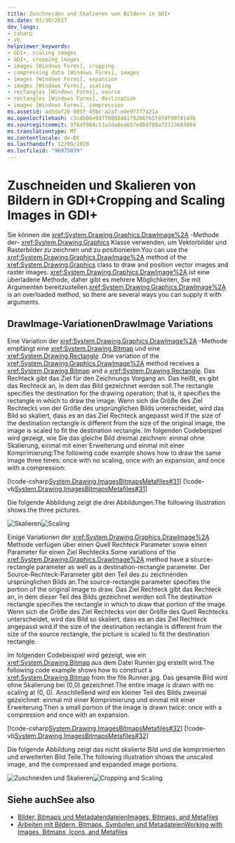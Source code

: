 ```yaml
---
title: Zuschneiden und Skalieren von Bildern in GDI+
ms.date: 03/30/2017
dev_langs:
- csharp
- vb
helpviewer_keywords:
- GDI+, scaling images
- GDI+, cropping images
- images [Windows Forms], cropping
- compressing data [Windows Forms], images
- images [Windows Forms], expansion
- images [Windows Forms], scaling
- rectangles [Windows Forms], source
- rectangles [Windows Forms], destination
- images [Windows Forms], compression
ms.assetid: ad5daf26-005f-45bc-a2af-e0e97777a21a
ms.openlocfilehash: c3cdb06e99770808461f9266fb5f07df9074149b
ms.sourcegitcommit: 9f6df084c53a3da0ea657ed0d708a72213683084
ms.translationtype: MT
ms.contentlocale: de-DE
ms.lasthandoff: 12/09/2020
ms.locfileid: "96975039"
---
```

# <a name="cropping-and-scaling-images-in-gdi"></a><span data-ttu-id="58f17-102">Zuschneiden und Skalieren von Bildern in GDI+</span><span class="sxs-lookup"><span data-stu-id="58f17-102">Cropping and Scaling Images in GDI+</span></span>
<span data-ttu-id="58f17-103">Sie können die <xref:System.Drawing.Graphics.DrawImage%2A> -Methode der- <xref:System.Drawing.Graphics> Klasse verwenden, um Vektorbilder und Rasterbilder zu zeichnen und zu positionieren.</span><span class="sxs-lookup"><span data-stu-id="58f17-103">You can use the <xref:System.Drawing.Graphics.DrawImage%2A> method of the <xref:System.Drawing.Graphics> class to draw and position vector images and raster images.</span></span> <span data-ttu-id="58f17-104"><xref:System.Drawing.Graphics.DrawImage%2A> ist eine überladene Methode, daher gibt es mehrere Möglichkeiten, Sie mit Argumenten bereitzustellen.</span><span class="sxs-lookup"><span data-stu-id="58f17-104"><xref:System.Drawing.Graphics.DrawImage%2A> is an overloaded method, so there are several ways you can supply it with arguments.</span></span>  
  
## <a name="drawimage-variations"></a><span data-ttu-id="58f17-105">DrawImage-Variationen</span><span class="sxs-lookup"><span data-stu-id="58f17-105">DrawImage Variations</span></span>  
 <span data-ttu-id="58f17-106">Eine Variation der <xref:System.Drawing.Graphics.DrawImage%2A> -Methode empfängt eine <xref:System.Drawing.Bitmap> und eine <xref:System.Drawing.Rectangle> .</span><span class="sxs-lookup"><span data-stu-id="58f17-106">One variation of the <xref:System.Drawing.Graphics.DrawImage%2A> method receives a <xref:System.Drawing.Bitmap> and a <xref:System.Drawing.Rectangle>.</span></span> <span data-ttu-id="58f17-107">Das Rechteck gibt das Ziel für den Zeichnungs Vorgang an. Das heißt, es gibt das Rechteck an, in dem das Bild gezeichnet werden soll.</span><span class="sxs-lookup"><span data-stu-id="58f17-107">The rectangle specifies the destination for the drawing operation; that is, it specifies the rectangle in which to draw the image.</span></span> <span data-ttu-id="58f17-108">Wenn sich die Größe des Ziel Rechtecks von der Größe des ursprünglichen Bilds unterscheidet, wird das Bild so skaliert, dass es an das Ziel Rechteck angepasst wird.</span><span class="sxs-lookup"><span data-stu-id="58f17-108">If the size of the destination rectangle is different from the size of the original image, the image is scaled to fit the destination rectangle.</span></span> <span data-ttu-id="58f17-109">Im folgenden Codebeispiel wird gezeigt, wie Sie das gleiche Bild dreimal zeichnen: einmal ohne Skalierung, einmal mit einer Erweiterung und einmal mit einer Komprimierung:</span><span class="sxs-lookup"><span data-stu-id="58f17-109">The following code example shows how to draw the same image three times: once with no scaling, once with an expansion, and once with a compression:</span></span>  
  
 [!code-csharp[System.Drawing.ImagesBitmapsMetafiles#31](~/samples/snippets/csharp/VS_Snippets_Winforms/System.Drawing.ImagesBitmapsMetafiles/CS/Class1.cs#31)]
 [!code-vb[System.Drawing.ImagesBitmapsMetafiles#31](~/samples/snippets/visualbasic/VS_Snippets_Winforms/System.Drawing.ImagesBitmapsMetafiles/VB/Class1.vb#31)]  
  
 <span data-ttu-id="58f17-110">Die folgende Abbildung zeigt die drei Abbildungen.</span><span class="sxs-lookup"><span data-stu-id="58f17-110">The following illustration shows the three pictures.</span></span>  
  
 <span data-ttu-id="58f17-111">![Skalieren](./media/aboutgdip03-art06.gif "AboutGdip03_Art06")</span><span class="sxs-lookup"><span data-stu-id="58f17-111">![Scaling](./media/aboutgdip03-art06.gif "AboutGdip03_Art06")</span></span>  
  
 <span data-ttu-id="58f17-112">Einige Variationen der <xref:System.Drawing.Graphics.DrawImage%2A> Methode verfügen über einen Quell Rechteck Parameter sowie einen Parameter für einen Ziel Rechtecks.</span><span class="sxs-lookup"><span data-stu-id="58f17-112">Some variations of the <xref:System.Drawing.Graphics.DrawImage%2A> method have a source-rectangle parameter as well as a destination-rectangle parameter.</span></span> <span data-ttu-id="58f17-113">Der Source-Rechteck-Parameter gibt den Teil des zu zeichnenden ursprünglichen Bilds an.</span><span class="sxs-lookup"><span data-stu-id="58f17-113">The source-rectangle parameter specifies the portion of the original image to draw.</span></span> <span data-ttu-id="58f17-114">Das Ziel Rechteck gibt das Rechteck an, in dem dieser Teil des Bilds gezeichnet werden soll.</span><span class="sxs-lookup"><span data-stu-id="58f17-114">The destination rectangle specifies the rectangle in which to draw that portion of the image.</span></span> <span data-ttu-id="58f17-115">Wenn sich die Größe des Ziel Rechtecks von der Größe des Quell Rechtecks unterscheidet, wird das Bild so skaliert, dass es an das Ziel Rechteck angepasst wird.</span><span class="sxs-lookup"><span data-stu-id="58f17-115">If the size of the destination rectangle is different from the size of the source rectangle, the picture is scaled to fit the destination rectangle.</span></span>  
  
 <span data-ttu-id="58f17-116">Im folgenden Codebeispiel wird gezeigt, wie ein <xref:System.Drawing.Bitmap> aus dem Datei Runner.jpg erstellt wird.</span><span class="sxs-lookup"><span data-stu-id="58f17-116">The following code example shows how to construct a <xref:System.Drawing.Bitmap> from the file Runner.jpg.</span></span> <span data-ttu-id="58f17-117">Das gesamte Bild wird ohne Skalierung bei (0,0) gezeichnet.</span><span class="sxs-lookup"><span data-stu-id="58f17-117">The entire image is drawn with no scaling at (0, 0).</span></span> <span data-ttu-id="58f17-118">Anschließend wird ein kleiner Teil des Bilds zweimal gezeichnet: einmal mit einer Komprimierung und einmal mit einer Erweiterung.</span><span class="sxs-lookup"><span data-stu-id="58f17-118">Then a small portion of the image is drawn twice: once with a compression and once with an expansion.</span></span>  
  
 [!code-csharp[System.Drawing.ImagesBitmapsMetafiles#32](~/samples/snippets/csharp/VS_Snippets_Winforms/System.Drawing.ImagesBitmapsMetafiles/CS/Class1.cs#32)]
 [!code-vb[System.Drawing.ImagesBitmapsMetafiles#32](~/samples/snippets/visualbasic/VS_Snippets_Winforms/System.Drawing.ImagesBitmapsMetafiles/VB/Class1.vb#32)]  
  
 <span data-ttu-id="58f17-119">Die folgende Abbildung zeigt das nicht skalierte Bild und die komprimierten und erweiterten Bild Teile.</span><span class="sxs-lookup"><span data-stu-id="58f17-119">The following illustration shows the unscaled image, and the compressed and expanded image portions.</span></span>  
  
 <span data-ttu-id="58f17-120">![Zuschneiden und Skalieren](./media/aboutgdip03-art07.gif "AboutGdip03_Art07")</span><span class="sxs-lookup"><span data-stu-id="58f17-120">![Cropping and Scaling](./media/aboutgdip03-art07.gif "AboutGdip03_Art07")</span></span>  
  
## <a name="see-also"></a><span data-ttu-id="58f17-121">Siehe auch</span><span class="sxs-lookup"><span data-stu-id="58f17-121">See also</span></span>

- [<span data-ttu-id="58f17-122">Bilder, Bitmaps und Metadatendateien</span><span class="sxs-lookup"><span data-stu-id="58f17-122">Images, Bitmaps, and Metafiles</span></span>](images-bitmaps-and-metafiles.md)
- [<span data-ttu-id="58f17-123">Arbeiten mit Bildern, Bitmaps, Symbolen und Metadateien</span><span class="sxs-lookup"><span data-stu-id="58f17-123">Working with Images, Bitmaps, Icons, and Metafiles</span></span>](working-with-images-bitmaps-icons-and-metafiles.md)
